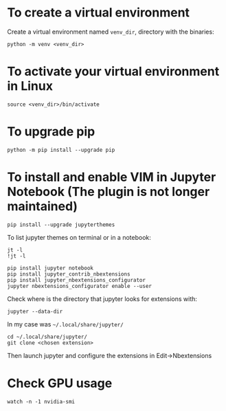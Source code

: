 # To create a virtual environment
Create a virtual environment named `venv_dir`, directory with the binaries:

```console
python -m venv <venv_dir>
```

# To activate your virtual environment in Linux
```console
source <venv_dir>/bin/activate
```

# To upgrade pip
```console
python -m pip install --upgrade pip
```

# To install and enable VIM in Jupyter Notebook (The plugin is not longer maintained)
```console
pip install --upgrade jupyterthemes
```
To list jupyter themes on terminal or in a notebook:
```console
jt -l
!jt -l
```
```console
pip install jupyter notebook
pip install jupyter_contrib_nbextensions
pip install jupyter_nbextensions_configurator
jupyter nbextensions_configurator enable --user
```
Check where is the directory that jupyter looks for extensions with:
```console
jupyter --data-dir
```
In my case was `~/.local/share/jupyter/`
```console
cd ~/.local/share/jupyter/
git clone <chosen extension>
```
Then launch jupyter and configure the extensions in Edit->Nbextensions

# Check GPU usage

```console
watch -n -1 nvidia-smi
```
